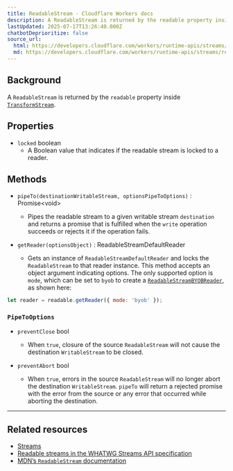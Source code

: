 ```yaml
---
title: ReadableStream · Cloudflare Workers docs
description: A ReadableStream is returned by the readable property inside TransformStream.
lastUpdated: 2025-07-17T13:26:40.000Z
chatbotDeprioritize: false
source_url:
  html: https://developers.cloudflare.com/workers/runtime-apis/streams/readablestream/
  md: https://developers.cloudflare.com/workers/runtime-apis/streams/readablestream/index.md
---
```


## Background

A `ReadableStream` is returned by the `readable` property inside [`TransformStream`](https://developers.cloudflare.com/workers/runtime-apis/streams/transformstream/).

## Properties

* `locked` boolean
  * A Boolean value that indicates if the readable stream is locked to a reader.

## Methods

* `pipeTo(destinationWritableStream, optionsPipeToOptions)` : Promise\<void>

  * Pipes the readable stream to a given writable stream `destination` and returns a promise that is fulfilled when the `write` operation succeeds or rejects it if the operation fails.

* `getReader(optionsObject)` : ReadableStreamDefaultReader

  * Gets an instance of `ReadableStreamDefaultReader` and locks the `ReadableStream` to that reader instance. This method accepts an object argument indicating options. The only supported option is `mode`, which can be set to `byob` to create a [`ReadableStreamBYOBReader`](https://developers.cloudflare.com/workers/runtime-apis/streams/readablestreambyobreader/), as shown here:

```js
let reader = readable.getReader({ mode: 'byob' });
```

### `PipeToOptions`

* `preventClose` bool

  * When `true`, closure of the source `ReadableStream` will not cause the destination `WritableStream` to be closed.

* `preventAbort` bool

  * When `true`, errors in the source `ReadableStream` will no longer abort the destination `WritableStream`. `pipeTo` will return a rejected promise with the error from the source or any error that occurred while aborting the destination.

***

## Related resources

* [Streams](https://developers.cloudflare.com/workers/runtime-apis/streams/)
* [Readable streams in the WHATWG Streams API specification](https://streams.spec.whatwg.org/#rs-model)
* [MDN’s `ReadableStream` documentation](https://developer.mozilla.org/en-US/docs/Web/API/ReadableStream)
